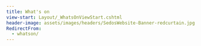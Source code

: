 ```yaml
---
title: What's on
view-start: Layout/_WhatsOnViewStart.cshtml
header-image: assets/images/headers/SedosWebsite-Banner-redcurtain.jpg
RedirectFrom:
  - whatson/
---
```

